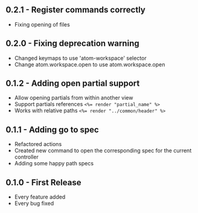## 0.2.1 - Register commands correctly
* Fixing opening of files

## 0.2.0 - Fixing deprecation warning
* Changed keymaps to use 'atom-workspace' selector
* Change atom.workspace.open to use atom.workspace.open

## 0.1.2 - Adding open partial support
* Allow opening partials from within another view
 * Support partials references `<%= render "partial_name" %>`
 * Works with relative paths `<%= render "../common/header" %>`

## 0.1.1 - Adding go to spec
* Refactored actions
* Created new command to open the corresponding spec for the current controller
* Adding some happy path specs

## 0.1.0 - First Release
* Every feature added
* Every bug fixed
